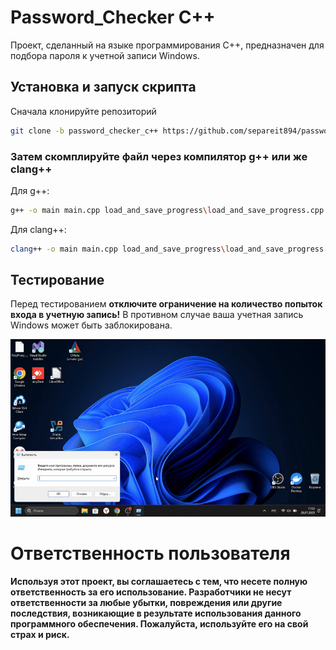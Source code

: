 # Password_Checker С++

Проект, сделанный на языке программирования С++, предназначен для подбора пароля к учетной записи Windows.

## Установка и запуск скрипта

Сначала клонируйте репозиторий

```bash
git clone -b password_checker_c++ https://github.com/separeit894/password_checker
```

### Затем скомплируйте файл через компилятор g++ или же clang++

Для g++:

```bash
g++ -o main main.cpp load_and_save_progress\load_and_save_progress.cpp attemptLogin\attemptLogin.cpp
```

Для clang++:
```bash
clang++ -o main main.cpp load_and_save_progress\load_and_save_progress.cpp attemptLogin\attemptLogin.cpp
```

## Тестирование 

Перед тестированием **отключите ограничение на количество попыток входа в учетную запись!** В противном случае ваша учетная запись Windows может быть заблокирована.

![here how to disable the lookthreshold ](assets/how_to_disable_the_lock_threshold.gif)

# Ответственность пользователя

**Используя этот проект, вы соглашаетесь с тем, что несете полную ответственность за его использование. Разработчики не несут ответственности за любые убытки, повреждения или другие последствия, возникающие в результате использования данного программного обеспечения. Пожалуйста, используйте его на свой страх и риск.**